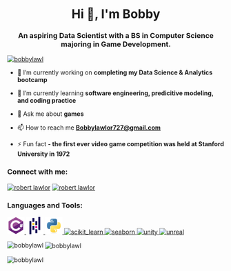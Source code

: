 <h1 align="center">Hi 👋, I'm Bobby</h1>
<h3 align="center">An aspiring Data Scientist with a BS in Computer Science majoring in Game Development.</h3>

<p align="left"> <a href="https://github.com/ryo-ma/github-profile-trophy"><img src="https://github-profile-trophy.vercel.app/?username=bobbylawl" alt="bobbylawl" /></a> </p>

- 🔭 I’m currently working on **completing my Data Science & Analytics bootcamp**

- 🌱 I’m currently learning **software engineering, predicitive modeling, and coding practice**

- 💬 Ask me about **games**

- 📫 How to reach me **Bobbylawlor727@gmail.com**

- ⚡ Fun fact **- the first ever video game competition was held at Stanford University in 1972**

<h3 align="left">Connect with me:</h3>
<p align="left">
<a href="https://linkedin.com/in/robert lawlor" target="blank"><img align="center" src="https://raw.githubusercontent.com/rahuldkjain/github-profile-readme-generator/master/src/images/icons/Social/linked-in-alt.svg" alt="robert lawlor" height="30" width="40" /></a>
<a href="https://kaggle.com/robert lawlor" target="blank"><img align="center" src="https://raw.githubusercontent.com/rahuldkjain/github-profile-readme-generator/master/src/images/icons/Social/kaggle.svg" alt="robert lawlor" height="30" width="40" /></a>
</p>

<h3 align="left">Languages and Tools:</h3>
<p align="left"> <a href="https://www.w3schools.com/cs/" target="_blank" rel="noreferrer"> <img src="https://raw.githubusercontent.com/devicons/devicon/master/icons/csharp/csharp-original.svg" alt="csharp" width="40" height="40"/> </a> <a href="https://pandas.pydata.org/" target="_blank" rel="noreferrer"> <img src="https://raw.githubusercontent.com/devicons/devicon/2ae2a900d2f041da66e950e4d48052658d850630/icons/pandas/pandas-original.svg" alt="pandas" width="40" height="40"/> </a> <a href="https://www.python.org" target="_blank" rel="noreferrer"> <img src="https://raw.githubusercontent.com/devicons/devicon/master/icons/python/python-original.svg" alt="python" width="40" height="40"/> </a> <a href="https://scikit-learn.org/" target="_blank" rel="noreferrer"> <img src="https://upload.wikimedia.org/wikipedia/commons/0/05/Scikit_learn_logo_small.svg" alt="scikit_learn" width="40" height="40"/> </a> <a href="https://seaborn.pydata.org/" target="_blank" rel="noreferrer"> <img src="https://seaborn.pydata.org/_images/logo-mark-lightbg.svg" alt="seaborn" width="40" height="40"/> </a> <a href="https://unity.com/" target="_blank" rel="noreferrer"> <img src="https://www.vectorlogo.zone/logos/unity3d/unity3d-icon.svg" alt="unity" width="40" height="40"/> </a> <a href="https://unrealengine.com/" target="_blank" rel="noreferrer"> <img src="https://raw.githubusercontent.com/kenangundogan/fontisto/036b7eca71aab1bef8e6a0518f7329f13ed62f6b/icons/svg/brand/unreal-engine.svg" alt="unreal" width="40" height="40"/> </a> </p>

<p><img align="left" src="https://github-readme-stats.vercel.app/api/top-langs?username=bobbylawl&show_icons=true&locale=en&layout=compact" alt="bobbylawl" /></p>

<p>&nbsp;<img align="center" src="https://github-readme-stats.vercel.app/api?username=bobbylawl&show_icons=true&locale=en" alt="bobbylawl" /></p>

<p><img align="center" src="https://github-readme-streak-stats.herokuapp.com/?user=bobbylawl&" alt="bobbylawl" /></p>

